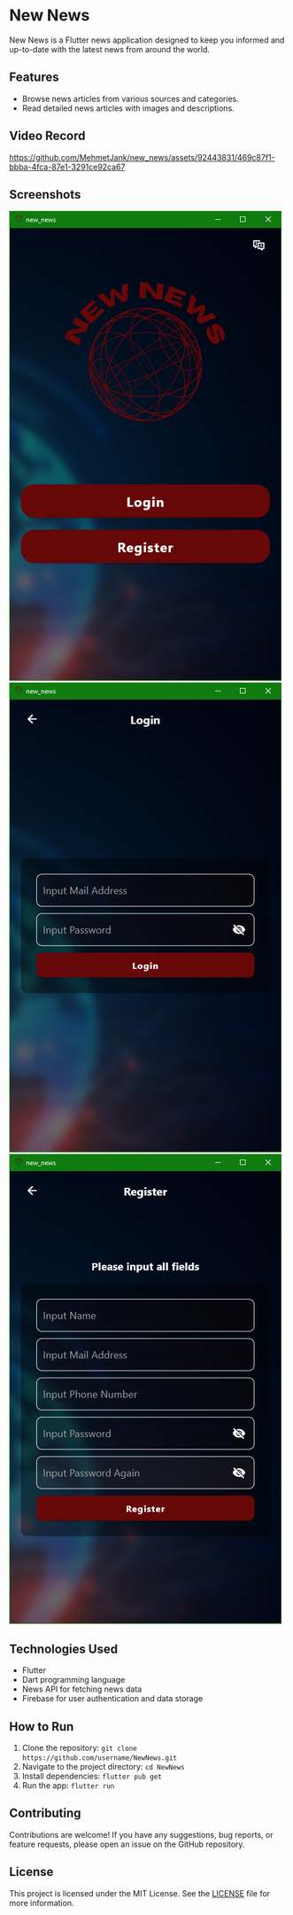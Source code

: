 # New News

New News is a Flutter news application designed to keep you informed and up-to-date with the latest news from around the world.

## Features

- Browse news articles from various sources and categories.
- Read detailed news articles with images and descriptions.

## Video Record

https://github.com/MehmetJank/new_news/assets/92443831/469c87f1-bbba-4fca-87e1-3291ce92ca67

## Screenshots

![welcome_screen](screenshots/welcome_screen.png)
![login_screen](screenshots/login_screen.png)
![register_screen](screenshots/register_screen.png)


## Technologies Used

- Flutter
- Dart programming language
- News API for fetching news data
- Firebase for user authentication and data storage

## How to Run

1. Clone the repository: `git clone https://github.com/username/NewNews.git`
2. Navigate to the project directory: `cd NewNews`
3. Install dependencies: `flutter pub get`
4. Run the app: `flutter run`

## Contributing

Contributions are welcome! If you have any suggestions, bug reports, or feature requests, please open an issue on the GitHub repository.

## License

This project is licensed under the MIT License. See the [LICENSE](LICENSE) file for more information.
